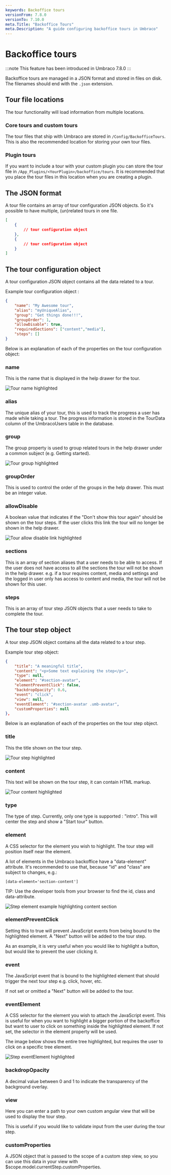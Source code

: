 ```yaml
---
keywords: Backoffice tours
versionFrom: 7.8.0
versionTo: 7.10.0
meta.Title: "Backoffice Tours"
meta.Description: "A guide configuring backoffice tours in Umbraco"
---
```


# Backoffice tours

:::note
This feature has been introduced in Umbraco 7.8.0
:::

Backoffice tours are managed in a JSON format and stored in files on disk. The filenames should end with the `.json` extension.

## Tour file locations

The tour functionality will load information from multiple locations.

### Core tours and custom tours

The tour files that ship with Umbraco are stored in `/Config/BackofficeTours`. This is also the recommended location for storing your own tour files.

### Plugin tours

If you want to include a tour with your custom plugin you can store the tour file in `/App_Plugins/<YourPlugin>/backoffice/tours`. It is recommended that you place the tour files in this location when you are creating a plugin.

## The JSON format

A tour file contains an array of tour configuration JSON objects. So it's possible to have multiple, (un)related tours in one file.

```json
[
    {
        // tour configuration object
    },
    {
        // tour configuration object
    }
]
```

## The tour configuration object

A tour configuration JSON object contains all the data related to a tour.

Example tour configuration object :

```json
{
    "name": "My Awesome tour",
    "alias": "myUniqueAlias",
    "group": "Get things done!!!",
    "groupOrder": 1,
    "allowDisable": true,
    "requiredSections": ["content","media"],
    "steps": []
}
```

Below is an explanation of each of the properties on the tour configuration object:

### name

This is the name that is displayed in the help drawer for the tour.

![Tour name highlighted](images/tourname.png)

### alias

The unique alias of your tour, this is used to track the progress a user has made while taking a tour. The progress information is stored in the TourData column of the UmbracoUsers table in the database.

### group

The group property is used to group related tours in the help drawer under a common subject (e.g. Getting started).

![Tour group highlighted](images/tourgroup.png)

### groupOrder

This is used to control the order of the groups in the help drawer. This must be an integer value.

### allowDisable

A boolean value that indicates if the "Don't show this tour again" should be shown on the tour steps. If the user clicks this link the tour will no longer be shown in the help drawer.

![Tour allow disable link highlighted](images/tourallowdisable.png)

### sections

This is an array of section aliases that a user needs to be able to access. If the user does not have access to all the sections the tour will not be shown in the help drawer. e.g. if a tour requires content, media and settings and the logged in user only has access to content and media, the tour will not be shown for this user.

### steps

This is an array of tour step JSON objects that a user needs to take to complete the tour.

## The tour step object

A tour step JSON object contains all the data related to a tour step.

Example tour step object:

```json
{
    "title": "A meaningful title",
    "content": "<p>Some text explaining the step</p>",
    "type": null,
    "element": "#section-avatar",
    "elementPreventClick": false,
    "backdropOpacity": 0.6,
    "event": "click",
    "view": null,
    "eventElement": "#section-avatar .umb-avatar",
    "customProperties": null
},
```

Below is an explanation of each of the properties on the tour step object.

### title

This the title shown on the tour step.

![Tour step highlighted](images/steptitle.png)

### content

This text will be shown on the tour step, it can contain HTML markup.

![Tour content highlighted](images/stepcontent.png)

### type

The type of step. Currently, only one type is supported : "intro". This will center the step and show a "Start tour" button.

### element

A CSS selector for the element you wish to highlight. The tour step will position itself near the element.

A lot of elements in the Umbraco backoffice have a "data-element" attribute. It's recommended to use that, because "id" and "class" are subject to changes, e.g.:

    [data-element='section-content']

TIP: Use the developer tools from your browser to find the id, class and data-attribute.

![Step element example highlighting content section](images/element.png)

### elementPreventClick

Setting this to true will prevent JavaScript events from being bound to the highlighted element. A "Next" button will be added to the tour step.

As an example, it is very useful when you would like to highlight a button, but would like to prevent the user clicking it.

### event

The JavaScript event that is bound to the highlighted element that should trigger the next tour step e.g. click, hover, etc.

If not set or omitted a "Next" button will be added to the tour.

###  eventElement
A CSS selector for the element you wish to attach the JavaScript event. This is useful for when you want to highlight a bigger portion of the backoffice but want to user to click on something inside the highlighted element. If not set, the selector in the element property will be used.

The image below shows the entire tree highlighted, but requires the user to click on a specific tree element.

![Step eventElement highlighted](images/step-event-element.png)

### backdropOpacity

A decimal value between 0 and 1 to indicate the transparency of the background overlay.

### view

Here you can enter a path to your own custom angular view that will be used to display the tour step.

This is useful if you would like to validate input from the user during the tour step.

### customProperties

A JSON object that is passed to the scope of a custom step view, so you can use this data in your view with $scope.model.currentStep.customProperties.
